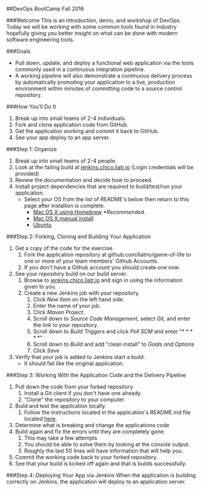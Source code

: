 ##DevOps BootCamp Fall 2016

###Welcome
This is an introduction, demo, and workshop of DevOps. Today we will be working
with some common tools found in industry hopefully giving you better insight on
what can be done with modern software engineering tools.

###Goals
* Pull down, update, and deploy a functional web application via the tools commonly used in a continuous integration pipeline.
* A working pipeline will also demonstrate a continuous delivery process by automatically promoting your application to a live, production environment within minutes of committing code to a source control repository.

###How You'll Do It
1. Break up into small teams of 2-4 individuals.
2. Fork and clone application code from GitHub.
3. Get the application working and commit it back to GitHub.
4. See your app deploy to an app server.

###Step 1: Organize
1. Break up into small teams of 2-4 people.
2. Look at the failing build at [jenkins.chico.liatr.io](https://jenkins.chico.liatr.io)
   (Login credentials will be provided)
3. Review the documentation and decide how to proceed.
4. Install project dependencies that are required to build/test/run your application.
   * Select your OS from the list of README's below then return to this page after installion is complete.
      * [Mac OS X using Homebrew](Other-READMES/mac-homebrew-setup.md) _*Recommended_.
      * [Mac OS X manual install](Other-READMES/mac-manual-setup.md)
      * [Ubuntu](Other-READMES/ubuntu-env-setup.md)

###Step 2: Forking, Cloning and Building Your Application
1. Get a copy of the code for the exercise.
   1. Fork the application repository at github.com/liatrio/game-of-life to one or more of your team members' Github Accounts.
   2. If you don't have a Github account you should create one now.
2. See your repository build on our build server.
   1. Browse to [jenkins.chico.liatr.io](jenkins.chico.liatr.io) and sign in using the information given to you.
   2. Create a new Jenkins job with your repository.
      1. Click _New Item_ on the left hand side.
      2. Enter the name of your job.
      3. Click _Maven Project_.
      4. Scroll down to _Source Code Management_, select _Git_, and enter the link to your repository.
      5. Scroll down to _Build Triggers_ and click _Poll SCM_ and enter "* * * * *"
      6. Scroll down to _Build_  and add "clean install" to _Goals and Options_
      7. Click _Save_
3. Verify that your job is added to Jenkins start a build.
      * It should fail like the original application.

###Step 3: Working With the Application Code and the Delivery Pipeline
1. Pull down the code from your forked repository
   1. Install a Git client if you don't have one already.
   2. "Clone" the repository to your computer.
2. Build and test the application locally.
   1. Follow the instructions located in the application's README.md file located [here](Other-READMES/orig_README.markdown).
3. Determine what is breaking and change the applications code
4. Build again and fix the errors until they are completely gone.
   1. This may take a few attempts
   2.  You should be able to solve them by looking at the console output.
   3. Roughly the last 50 lines will have information that will help you.
5. Commit the working code back to your forked repository.
6. See that your build is kicked off again and that is builds successfully.

###Step 4: Deploying Your App via Jenkins
 When the application is building correctly on Jenkins, the application will deploy to an application server.
